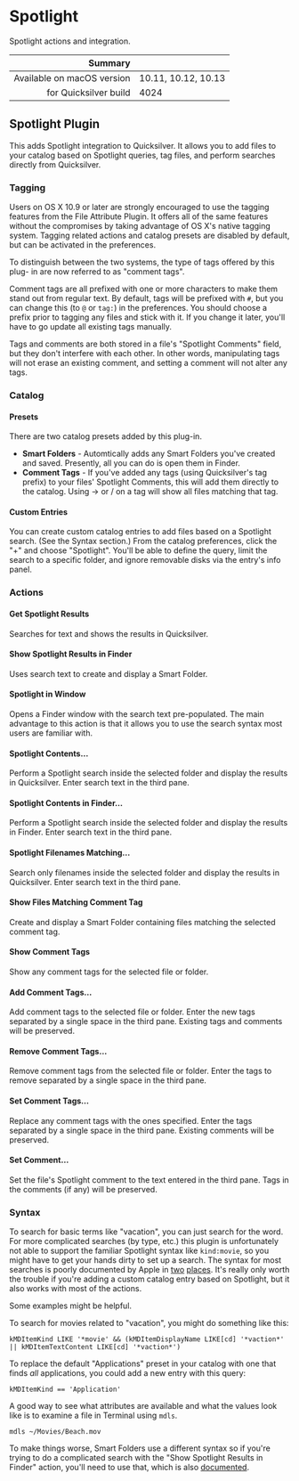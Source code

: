 # Spotlight

Spotlight actions and integration.

 Summary                    | &nbsp; 
---------------------------:|:--------------------
 Available on macOS version | 10.11, 10.12, 10.13
      for Quicksilver build | 4024


## Spotlight Plugin

This adds Spotlight integration to Quicksilver. It allows you to add files to
your catalog based on Spotlight queries, tag files, and perform searches
directly from Quicksilver.

### Tagging

Users on OS X 10.9 or later are strongly encouraged to use the tagging
features from the File Attribute Plugin. It offers all of the same features
without the compromises by taking advantage of OS X's native tagging system.
Tagging related actions and catalog presets are disabled by default, but can
be activated in the preferences.

To distinguish between the two systems, the type of tags offered by this plug-
in are now referred to as "comment tags".

Comment tags are all prefixed with one or more characters to make them stand
out from regular text. By default, tags will be prefixed with `#`, but you can
change this (to `@` or `tag:`) in the preferences. You should choose a prefix
prior to tagging any files and stick with it. If you change it later, you'll
have to go update all existing tags manually.

Tags and comments are both stored in a file's "Spotlight Comments" field, but
they don't interfere with each other. In other words, manipulating tags will
not erase an existing comment, and setting a comment will not alter any tags.

### Catalog

#### Presets

There are two catalog presets added by this plug-in.

  * **Smart Folders** \- Automtically adds any Smart Folders you've created and saved. Presently, all you can do is open them in Finder.
  * **Comment Tags** \- If you've added any tags (using Quicksilver's tag prefix) to your files' Spotlight Comments, this will add them directly to the catalog. Using → or / on a tag will show all files matching that tag.

#### Custom Entries

You can create custom catalog entries to add files based on a Spotlight
search. (See the Syntax section.) From the catalog preferences, click the "+"
and choose "Spotlight". You'll be able to define the query, limit the search
to a specific folder, and ignore removable disks via the entry's info panel.

### Actions

#### Get Spotlight Results

Searches for text and shows the results in Quicksilver.

#### Show Spotlight Results in Finder

Uses search text to create and display a Smart Folder.

#### Spotlight in Window

Opens a Finder window with the search text pre-populated. The main advantage
to this action is that it allows you to use the search syntax most users are
familiar with.

#### Spotlight Contents…

Perform a Spotlight search inside the selected folder and display the results
in Quicksilver. Enter search text in the third pane.

#### Spotlight Contents in Finder…

Perform a Spotlight search inside the selected folder and display the results
in Finder. Enter search text in the third pane.

#### Spotlight Filenames Matching…

Search only filenames inside the selected folder and display the results in
Quicksilver. Enter search text in the third pane.

#### Show Files Matching Comment Tag

Create and display a Smart Folder containing files matching the selected
comment tag.

#### Show Comment Tags

Show any comment tags for the selected file or folder.

#### Add Comment Tags…

Add comment tags to the selected file or folder. Enter the new tags separated
by a single space in the third pane. Existing tags and comments will be
preserved.

#### Remove Comment Tags…

Remove comment tags from the selected file or folder. Enter the tags to remove
separated by a single space in the third pane.

#### Set Comment Tags…

Replace any comment tags with the ones specified. Enter the tags separated by
a single space in the third pane. Existing comments will be preserved.

#### Set Comment…

Set the file's Spotlight comment to the text entered in the third pane. Tags
in the comments (if any) will be preserved.

### Syntax

To search for basic terms like "vacation", you can just search for the word.
For more complicated searches (by type, etc.) this plugin is unfortunately not
able to support the familiar Spotlight syntax like `kind:movie`, so you might
have to get your hands dirty to set up a search. The syntax for most searches
is poorly documented by Apple in
[two](https://developer.apple.com/library/mac/#documentation/Carbon/Conceptual/SpotlightQuery/Concepts/QueryFormat.html#//apple_ref/doc/uid/TP40001849-CJBEJBHH)
[places](https://developer.apple.com/library/mac/#documentation/Cocoa/Conceptual/Predicates/Articles/pSyntax.html#//apple_ref/doc/uid/TP40001795-SW1).
It's really only worth the trouble if you're adding a custom catalog entry
based on Spotlight, but it also works with most of the actions.

Some examples might be helpful.

To search for movies related to "vacation", you might do something like this:

    
    
    kMDItemKind LIKE '*movie' && (kMDItemDisplayName LIKE[cd] '*vaction*' || kMDItemTextContent LIKE[cd] '*vaction*')
    

To replace the default "Applications" preset in your catalog with one that
finds _all_ applications, you could add a new entry with this query:

    
    
    kMDItemKind == 'Application'
    

A good way to see what attributes are available and what the values look like
is to examine a file in Terminal using `mdls`.

    
    
    mdls ~/Movies/Beach.mov
    

To make things worse, Smart Folders use a different syntax so if you're trying
to do a complicated search with the "Show Spotlight Results in Finder" action,
you'll need to use that, which is also
[documented](https://developer.apple.com/library/mac/#documentation/Carbon/Conceptual/SpotlightQuery/Concepts/QueryFormat.html#//apple_ref/doc/uid/TP40001849).